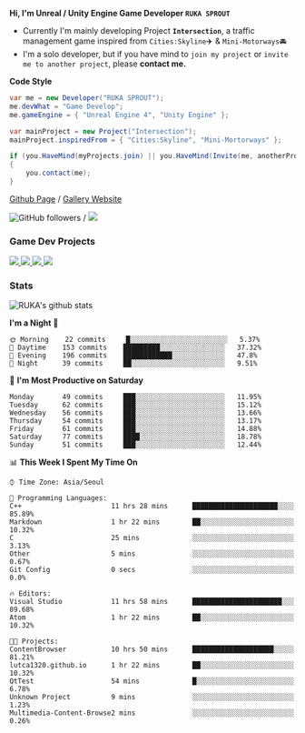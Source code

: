 **Hi, I'm Unreal / Unity Engine Game Developer `RUKA SPROUT`**

- Currently I'm mainly developing Project **`Intersection`**, a traffic management game inspired from `Cities:Skyline`✈️ & `Mini-Motorways`🚘
- I'm a solo developer, but if you have mind to `join my project` or `invite me to another project`, please **contact me.**

**Code Style**

```csharp
var me = new Developer("RUKA SPROUT");
me.devWhat = "Game Develop";
me.gameEngine = { "Unreal Engine 4", "Unity Engine" };
```

```csharp
var mainProject = new Project("Intersection");
mainProject.inspiredFrom = { "Cities:Skyline", "Mini-Mortorways" };

if (you.HaveMind(myProjects.join) || you.HaveMind(Invite(me, anotherProject)))
{
    you.contact(me);
}
```

[Github Page](https://lutca1320.github.io/) / [Gallery Website](https://rukasp.xyz/)

![GitHub followers](https://img.shields.io/github/followers/lutca1320?label=Follow&style=social) / [![](https://img.shields.io/badge/Gmail-lutca1320%40gmail.com-blue)](mailto:lutca1320@gmail.com)

### Game Dev Projects

<a href="https://github.com/lutca1320/Intersection">
  <img src="https://github-readme-stats.vercel.app/api/pin/?username=lutca1320&repo=Intersection" />
</a>
<a href="https://github.com/lutca1320/Together">
  <img src="https://github-readme-stats.vercel.app/api/pin/?username=lutca1320&repo=Together" />
</a>
<a href="https://github.com/lutca1320/Reversi">
  <img src="https://github-readme-stats.vercel.app/api/pin/?username=lutca1320&repo=Reversi" />
</a>
<a href="https://github.com/lutca1320/Knight">
  <img src="https://github-readme-stats.vercel.app/api/pin/?username=lutca1320&repo=Knight" />
</a>


### Stats

![RUKA's github stats](https://github-readme-stats.vercel.app/api?username=lutca1320&show_icons=true&include_all_commits=true&count_private=true&hide=contribs,prs)

<!--START_SECTION:waka-->
**I'm a Night 🦉** 

```text
🌞 Morning    22 commits     █░░░░░░░░░░░░░░░░░░░░░░░░   5.37% 
🌆 Daytime    153 commits    █████████░░░░░░░░░░░░░░░░   37.32% 
🌃 Evening    196 commits    ████████████░░░░░░░░░░░░░   47.8% 
🌙 Night      39 commits     ██░░░░░░░░░░░░░░░░░░░░░░░   9.51%

```
📅 **I'm Most Productive on Saturday** 

```text
Monday       49 commits     ███░░░░░░░░░░░░░░░░░░░░░░   11.95% 
Tuesday      62 commits     ███░░░░░░░░░░░░░░░░░░░░░░   15.12% 
Wednesday    56 commits     ███░░░░░░░░░░░░░░░░░░░░░░   13.66% 
Thursday     54 commits     ███░░░░░░░░░░░░░░░░░░░░░░   13.17% 
Friday       61 commits     ███░░░░░░░░░░░░░░░░░░░░░░   14.88% 
Saturday     77 commits     ████░░░░░░░░░░░░░░░░░░░░░   18.78% 
Sunday       51 commits     ███░░░░░░░░░░░░░░░░░░░░░░   12.44%

```


📊 **This Week I Spent My Time On** 

```text
⌚︎ Time Zone: Asia/Seoul

💬 Programming Languages: 
C++                      11 hrs 28 mins      █████████████████████░░░░   85.89% 
Markdown                 1 hr 22 mins        ██░░░░░░░░░░░░░░░░░░░░░░░   10.32% 
C                        25 mins             ░░░░░░░░░░░░░░░░░░░░░░░░░   3.13% 
Other                    5 mins              ░░░░░░░░░░░░░░░░░░░░░░░░░   0.67% 
Git Config               0 secs              ░░░░░░░░░░░░░░░░░░░░░░░░░   0.0%

🔥 Editors: 
Visual Studio            11 hrs 58 mins      ██████████████████████░░░   89.68% 
Atom                     1 hr 22 mins        ██░░░░░░░░░░░░░░░░░░░░░░░   10.32%

🐱‍💻 Projects: 
ContentBrowser           10 hrs 50 mins      ████████████████████░░░░░   81.21% 
lutca1320.github.io      1 hr 22 mins        ██░░░░░░░░░░░░░░░░░░░░░░░   10.32% 
QtTest                   54 mins             █░░░░░░░░░░░░░░░░░░░░░░░░   6.78% 
Unknown Project          9 mins              ░░░░░░░░░░░░░░░░░░░░░░░░░   1.23% 
Multimedia-Content-Browse2 mins              ░░░░░░░░░░░░░░░░░░░░░░░░░   0.26%

```


<!--END_SECTION:waka-->
